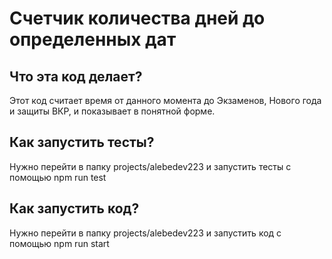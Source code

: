 # Счетчик количества дней до определенных дат
## Что эта код делает?
Этот код считает время от данного момента до Экзаменов, Нового года и защиты ВКР, и показывает в понятной форме.
## Как запустить тесты?
Нужно перейти в папку projects/alebedev223 и запустить тесты с помощью npm run test
## Как запустить код?
Нужно перейти в папку projects/alebedev223 и запустить код с помощью npm run start